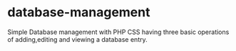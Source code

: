 # database-management

Simple Database management with PHP CSS having three basic operations of adding,editing and viewing a database entry.
